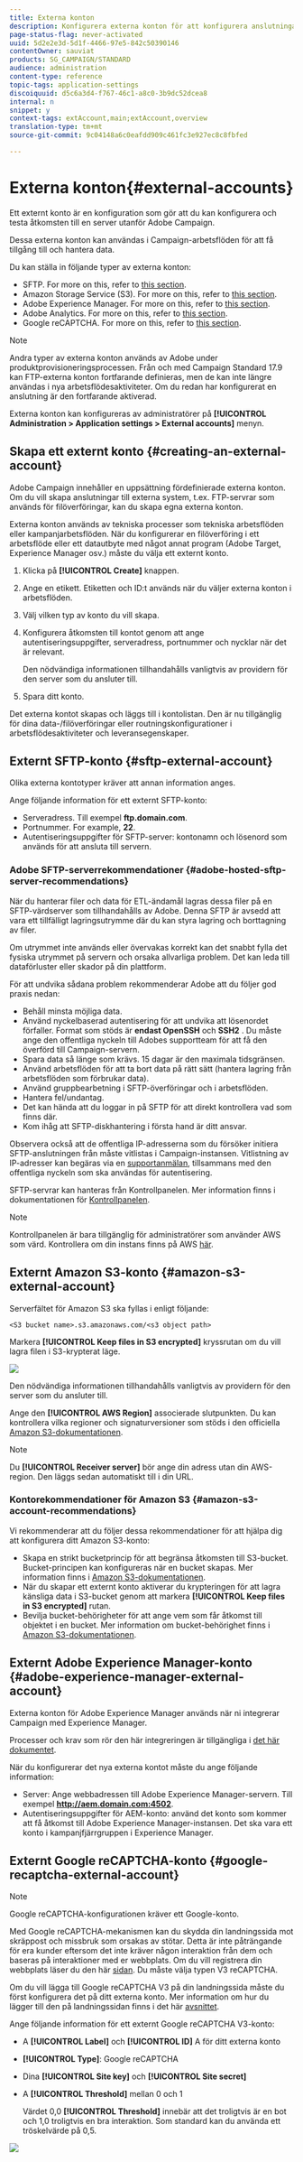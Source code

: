 ```yaml
---
title: Externa konton
description: Konfigurera externa konton för att konfigurera anslutningar till externa system som SFTP-servrar.
page-status-flag: never-activated
uuid: 5d2e2e3d-5d1f-4466-97e5-842c50390146
contentOwner: sauviat
products: SG_CAMPAIGN/STANDARD
audience: administration
content-type: reference
topic-tags: application-settings
discoiquuid: d5c6a3d4-f767-46c1-a8c0-3b9dc52dcea8
internal: n
snippet: y
context-tags: extAccount,main;extAccount,overview
translation-type: tm+mt
source-git-commit: 9c04148a6c0eafdd909c461fc3e927ec8c8fbfed

---
```



# Externa konton{#external-accounts}

Ett externt konto är en konfiguration som gör att du kan konfigurera och testa åtkomsten till en server utanför Adobe Campaign.

Dessa externa konton kan användas i Campaign-arbetsflöden för att få tillgång till och hantera data.

Du kan ställa in följande typer av externa konton:

* SFTP. For more on this, refer to [this section](#sftp-external-account).
* Amazon Storage Service (S3). For more on this, refer to [this section](#amazon-s3-external-account).
* Adobe Experience Manager. For more on this, refer to [this section](#adobe-experience-manager-external-account).
* Adobe Analytics. For more on this, refer to [this section](../../integrating/using/configure-campaign-analytics-integration.md).
* Google reCAPTCHA. For more on this, refer to [this section](#google-recaptcha-external-account).

>[!NOTE]
>
>Andra typer av externa konton används av Adobe under produktprovisioneringsprocessen. Från och med Campaign Standard 17.9 kan FTP-externa konton fortfarande definieras, men de kan inte längre användas i nya arbetsflödesaktiviteter. Om du redan har konfigurerat en anslutning är den fortfarande aktiverad.

Externa konton kan konfigureras av administratörer på **[!UICONTROL Administration > Application settings > External accounts]** menyn.

## Skapa ett externt konto {#creating-an-external-account}

Adobe Campaign innehåller en uppsättning fördefinierade externa konton. Om du vill skapa anslutningar till externa system, t.ex. FTP-servrar som används för filöverföringar, kan du skapa egna externa konton.

Externa konton används av tekniska processer som tekniska arbetsflöden eller kampanjarbetsflöden. När du konfigurerar en filöverföring i ett arbetsflöde eller ett datautbyte med något annat program (Adobe Target, Experience Manager osv.) måste du välja ett externt konto.

1. Klicka på **[!UICONTROL Create]** knappen.
1. Ange en etikett. Etiketten och ID:t används när du väljer externa konton i arbetsflöden.
1. Välj vilken typ av konto du vill skapa.
1. Konfigurera åtkomsten till kontot genom att ange autentiseringsuppgifter, serveradress, portnummer och nycklar när det är relevant.

   Den nödvändiga informationen tillhandahålls vanligtvis av providern för den server som du ansluter till.

1. Spara ditt konto.

Det externa kontot skapas och läggs till i kontolistan. Den är nu tillgänglig för dina data-/filöverföringar eller routningskonfigurationer i arbetsflödesaktiviteter och leveransegenskaper.

## Externt SFTP-konto {#sftp-external-account}

Olika externa kontotyper kräver att annan information anges.

Ange följande information för ett externt SFTP-konto:

* Serveradress. Till exempel **ftp.domain.com**.
* Portnummer. For example, **22**.
* Autentiseringsuppgifter för SFTP-server: kontonamn och lösenord som används för att ansluta till servern.

### Adobe SFTP-serverrekommendationer {#adobe-hosted-sftp-server-recommendations}

När du hanterar filer och data för ETL-ändamål lagras dessa filer på en SFTP-värdserver som tillhandahålls av Adobe. Denna SFTP är avsedd att vara ett tillfälligt lagringsutrymme där du kan styra lagring och borttagning av filer.

Om utrymmet inte används eller övervakas korrekt kan det snabbt fylla det fysiska utrymmet på servern och orsaka allvarliga problem. Det kan leda till dataförluster eller skador på din plattform.

För att undvika sådana problem rekommenderar Adobe att du följer god praxis nedan:

* Behåll minsta möjliga data.
* Använd nyckelbaserad autentisering för att undvika att lösenordet förfaller. Format som stöds är **endast OpenSSH** och **SSH2** . Du måste ange den offentliga nyckeln till Adobes supportteam för att få den överförd till Campaign-servern.
* Spara data så länge som krävs. 15 dagar är den maximala tidsgränsen.
* Använd arbetsflöden för att ta bort data på rätt sätt (hantera lagring från arbetsflöden som förbrukar data).
* Använd gruppbearbetning i SFTP-överföringar och i arbetsflöden.
* Hantera fel/undantag.
* Det kan hända att du loggar in på SFTP för att direkt kontrollera vad som finns där.
* Kom ihåg att SFTP-diskhantering i första hand är ditt ansvar.

Observera också att de offentliga IP-adresserna som du försöker initiera SFTP-anslutningen från måste vitlistas i Campaign-instansen. Vitlistning av IP-adresser kan begäras via en [supportanmälan](https://support.neolane.net), tillsammans med den offentliga nyckeln som ska användas för autentisering.

SFTP-servrar kan hanteras från Kontrollpanelen. Mer information finns i dokumentationen för [Kontrollpanelen](https://docs.adobe.com/content/help/en/control-panel/using/sftp-management/about-sftp-management.html).

>[!NOTE]
>
>Kontrollpanelen är bara tillgänglig för administratörer som använder AWS som värd.
Kontrollera om din instans finns på AWS [här](https://docs.adobe.com/content/help/en/control-panel/using/faq.html#ims-org-id).

## Externt Amazon S3-konto {#amazon-s3-external-account}

Serverfältet för Amazon S3 ska fyllas i enligt följande:

```
<S3 bucket name>.s3.amazonaws.com/<s3 object path>
```

Markera **[!UICONTROL Keep files in S3 encrypted]** kryssrutan om du vill lagra filen i S3-krypterat läge.

![](assets/external_accounts_2.png)

Den nödvändiga informationen tillhandahålls vanligtvis av providern för den server som du ansluter till.

Ange den **[!UICONTROL AWS Region]** associerade slutpunkten. Du kan kontrollera vilka regioner och signaturversioner som stöds i den officiella [Amazon S3-dokumentationen](https://docs.aws.amazon.com/general/latest/gr/rande.html#s3_region).

>[!NOTE]
>
>Du **[!UICONTROL Receiver server]** bör ange din adress utan din AWS-region. Den läggs sedan automatiskt till i din URL.

### Kontorekommendationer för Amazon S3 {#amazon-s3-account-recommendations}

Vi rekommenderar att du följer dessa rekommendationer för att hjälpa dig att konfigurera ditt Amazon S3-konto:

* Skapa en strikt bucketprincip för att begränsa åtkomsten till S3-bucket. Bucket-principen kan konfigureras när en bucket skapas. Mer information finns i [Amazon S3-dokumentationen](https://docs.aws.amazon.com/AmazonS3/latest/dev//example-bucket-policies.html).
* När du skapar ett externt konto aktiverar du krypteringen för att lagra känsliga data i S3-bucket genom att markera **[!UICONTROL Keep files in S3 encrypted]** rutan.
* Bevilja bucket-behörigheter för att ange vem som får åtkomst till objektet i en bucket. Mer information om bucket-behörighet finns i [Amazon S3-dokumentationen](https://docs.aws.amazon.com/AmazonS3/latest/dev//access-control-overview.html).

## Externt Adobe Experience Manager-konto {#adobe-experience-manager-external-account}

Externa konton för Adobe Experience Manager används när ni integrerar Campaign med Experience Manager.

Processer och krav som rör den här integreringen är tillgängliga i [det här dokumentet](../../integrating/using/about-campaign-integrations.md).

När du konfigurerar det nya externa kontot måste du ange följande information:

* Server: Ange webbadressen till Adobe Experience Manager-servern. Till exempel **http://aem.domain.com:4502**.
* Autentiseringsuppgifter för AEM-konto: använd det konto som kommer att få åtkomst till Adobe Experience Manager-instansen. Det ska vara ett konto i kampanjfjärrgruppen i Experience Manager.

## Externt Google reCAPTCHA-konto {#google-recaptcha-external-account}

>[!NOTE]
>
>Google reCAPTCHA-konfigurationen kräver ett Google-konto.

Med Google reCAPTCHA-mekanismen kan du skydda din landningssida mot skräppost och missbruk som orsakas av stötar. Detta är inte påträngande för era kunder eftersom det inte kräver någon interaktion från dem och baseras på interaktioner med er webbplats. Om du vill registrera din webbplats läser du den här [sidan](https://www.google.com/recaptcha/admin/create). Du måste välja typen V3 reCAPTCHA.

Om du vill lägga till Google reCAPTCHA V3 på din landningssida måste du först konfigurera det på ditt externa konto. Mer information om hur du lägger till den på landningssidan finns i det här [avsnittet](../../channels/using/configuring-landing-page.md#setting-google-recaptcha).

Ange följande information för ett externt Google reCAPTCHA V3-konto:

* A **[!UICONTROL Label]** och **[!UICONTROL ID]** A för ditt externa konto
* **[!UICONTROL Type]**: Google reCAPTCHA
* Dina **[!UICONTROL Site key]** och **[!UICONTROL Site secret]**
* A **[!UICONTROL Threshold]** mellan 0 och 1

   Värdet 0,0 **[!UICONTROL Threshold]** innebär att det troligtvis är en bot och 1,0 troligtvis en bra interaktion. Som standard kan du använda ett tröskelvärde på 0,5.

![](assets/external_accounts_3.png)
